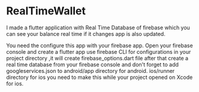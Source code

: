 # RealTimeWallet
I made a flutter application with Real Time Database of firebase which you can see your balance real time if it changes app is also updated.

You need the configure this app with your firebase app.
Open your firebase console and create a flutter app use firebase CLI for configurations in your project directory ,it will create firebase_options.dart file after that create a real time database from your firebase console and don't forget to add googleservices.json to android/app directory for android. ios/runner directory for ios you need to make this while your project opened on Xcode for ios.
